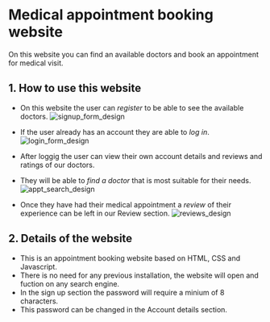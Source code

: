 # Medical appointment booking website
On this website you can find an available doctors and book an appointment for medical visit.

## 1. How to use this website
- On this website the user can *register* to be able to see the available doctors. ![signup_form_design](https://github.com/tamarahegyi/grihf-frontend_capstone_starter_code/assets/162414130/977206ec-1e9a-47fe-8e40-f7d8e18db17d)

- If the user already has an account they are able to *log in*. ![login_form_design](https://github.com/tamarahegyi/grihf-frontend_capstone_starter_code/assets/162414130/d7f14448-7f96-49a7-883c-7939de513502)

- After loggig the user can view their own account details and reviews and ratings of our doctors.
- They will be able to *find a doctor* that is most suitable for their needs. ![appt_search_design](https://github.com/tamarahegyi/grihf-frontend_capstone_starter_code/assets/162414130/ca5d0f70-8eb5-4a42-bb0b-5d5d89c988ac)

- Once they have had their medical appointment a *review* of their experience can be left in our Review section. ![reviews_design](https://github.com/tamarahegyi/grihf-frontend_capstone_starter_code/assets/162414130/aaaa49a3-0033-4299-a2d8-0529e50e3995)


## 2. Details of the website
- This is an appointment booking website based on HTML, CSS and Javascript.
- There is no need for any previous installation, the website will open and fuction on any search engine.
- In the sign up section the password will require a minium of 8 characters.
- This password can be changed in the Account details section.
